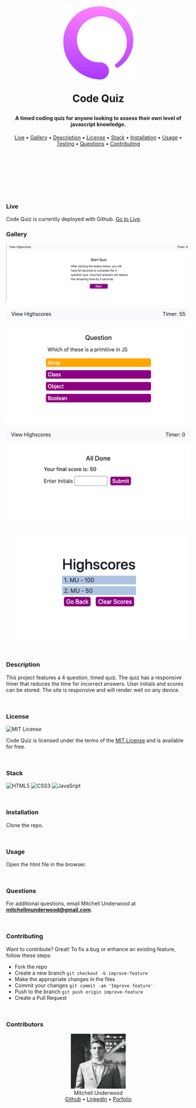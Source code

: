 <h1 align="center">
  <br>
  <!-- image/logo link -->
  <a href="https://mitchellmunderwood.github.io/Code-Quiz/"><img src="./README-support/logo.png" alt="title" width="200" height="200" ></a>
  
  Code Quiz
  <br>
</h1>

<h4 align="center">
<!-- Description of Project -->
A timed coding quiz for anyone looking to assess their own level of javascript knowledge.
</h4>

<p align="center">
    <!-- table of contents -->
  <a href="#live">Live</a> •
  <a href="#gallery">Gallery</a> •
  <a href="#description">Description</a> •
  <a href="#license">License</a> •
  <a href="#stack">Stack</a> •
  <a href="#installation">Installation</a> •
  <a href="#usage">Usage</a> •
  <a href="#testing">Testing</a> •
  <a href="#questions">Questions</a> •
  <a href="#contributing">Contributing</a> 
</p>

<br>

<p>
<br>
<br>
<br>
<br>
<br>

</p>

### Live

Code Quiz is currently deployed with Github. <a href="https://mitchellmunderwood.github.io/Code-Quiz/">Go to Live</a>.
<br/>

### Gallery

<p align="center">
    <img src="./README-support/img1.png" width="auto" height="auto">
</p>
<p align="center">
    <img src="./README-support/img2.png" width="auto" height="auto">
</p>
<p align="center">
    <img src="./README-support/img3.png" width="auto" height="auto">
</p>
<p align="center">
    <img src="./README-support/img4.png" width="auto" height="auto">
</p>

<br/>

### Description

This project features a 4 question, timed quiz. The quiz has a responsive timer that reduces the time for incorrect answers. User initials and scores can be stored. The site is responsive and will render well on any device.

<br/>

### License

<p>
<img src="https://img.shields.io/badge/License-MIT-informational?style=flat&logo=mit&logoColor=white&color=blue"
         alt="MIT License">
</p>

Code Quiz is licensed under the terms of the [MIT License](https://opensource.org/licenses/MIT) and is available for free.

<br/>

### Stack

<p align="left">
<!-- line for badges -->
    <img src="https://img.shields.io/badge/Code-HTML5-informational?style=flat&logo=html5&logoColor=white&color=blue"
         alt="HTML5">
    <img src="https://img.shields.io/badge/Code-CSS3-informational?style=flat&logo=css3&logoColor=white&color=blue"
         alt="CSS3">
    <img src="https://img.shields.io/badge/Code-JavaScript-informational?style=flat&logo=javascript&logoColor=white&color=blue"
         alt="JavaSript">
    <!-- <img src="https://img.shields.io/badge/Code-Handlebars-informational?style=flat&logo=handlebars&logoColor=white&color=blue"
         alt="Express"> -->
    <!-- <img src="https://img.shields.io/badge/Code-Express-informational?style=flat&logo=express&logoColor=white&color=blue"
         alt="Express"> -->
    <!-- <img src="https://img.shields.io/badge/Code-Node-informational?style=flat&logo=node&logoColor=white&color=blue"
         alt="Node"> -->
    <!-- <img src="https://img.shields.io/badge/Data-mySQL-informational?style=flat&logo=mysql&logoColor=white&color=blue"
         alt="Node"> -->
</p>

<!-- Open Source Tools:

- [Thing](https://thing.com) -->

<br/>

### Installation

Clone the repo.

<br/>

### Usage

Open the html file in the browser.

<br/>

### Questions

For additional questions, email Mitchell Underwood at **mitchellmunderwood@gmail.com**.

<br/>

### Contributing

Want to contribute? Great!
To fix a bug or enhance an existing feature, follow these steps:

- Fork the repo
- Create a new branch `git checkout -b improve-feature`
- Make the appropriate changes in the files
- Commit your changes `git commit -am 'Improve feature'`
- Push to the branch `git push origin improve-feature`
- Create a Pull Request

<br/>

### Contributors

<p align="center">
<img src="./README-support/mitchell.jpg" width="150" height="150" />
<br/>
Mitchell Underwood
<br/>
<a href="https://github.com/mitchellmunderwood">Github</a> •
<a href="https://www.linkedin.com/in/mitchellmunderwood/">LinkedIn</a> •
<a href="https://whoismitchell.com">Porfolio</a>

</p>
